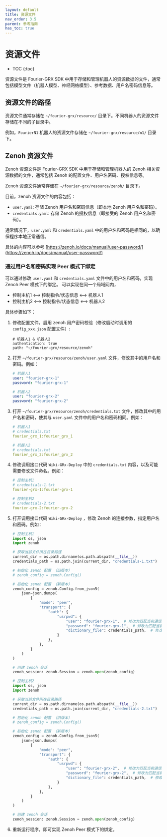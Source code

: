 ```yaml
---
layout: default
title: 资源文件
nav_order: 3.5
parent: 参考指南
has_toc: true
---
```


# 资源文件

* TOC
{:toc}

资源文件是 Fourier-GRX SDK 中用于存储和管理机器人的资源数据的文件，通常包括模型文件（机器人模型、神经网络模型）、参考数据、用户名密码信息等。

## 资源文件的路径

资源文件通常存储在 `~/fourier-grx/resource/` 目录下。不同机器人的资源文件存储在不同的子目录中。

例如，`FourierN1` 机器人的资源文件存储在 `~/fourier-grx/resource/n1/` 目录下。

## Zenoh 资源文件

Zenoh 资源文件是 Fourier-GRX SDK 中用于存储和管理机器人的 Zenoh 相关资源数据的文件，通常包括 Zenoh 的配置文件、用户名密码、授权信息等。

Zenoh 资源文件通常存储在 `~/fourier-grx/resource/zenoh/` 目录下。

目前，zenoh 资源文件的内容包括：
- `user.yaml`: 存储 Zenoh 用户名和密码信息（即本地 Zenoh 用户名和密码）。
- `credentials.yaml`: 存储 Zenoh 的授权信息（即接受的 Zenoh 用户名和密码）。

通常情况下，`user.yaml` 和 `credentials.yaml` 中的用户名和密码是相同的，以确保程序本地正常通信。

具体的内容可以参考 [https://zenoh.io/docs/manual/user-password/](https://zenoh.io/docs/manual/user-password/)

### 通过用户名和密码实现 Peer 模式下绑定

可以通过修改 `user.yaml` 和 `credentials.yaml` 文件中的用户名和密码，实现 Zenoh Peer 模式下的绑定。
可以实现在同一个局域网内，

- 控制主机1 <--> 控制指令/状态信息 <--> 机器人1
- 控制主机2 <--> 控制指令/状态信息 <--> 机器人2

具体步骤如下：

1. 修改配置文件，启用 zenoh 用户密码校验（修改启动时调用的 `config_xxx.json` 配置文件）:

    ```
    # 机器人1 & 机器人2
    authentication: true 
    path: "~/fourier-grx/resource/zenoh"
    ```

2. 打开 `~/fourier-grx/resource/zenoh/user.yaml` 文件，修改其中的用户名和密码。例如：

    ```yaml
    # 机器人1
    user: "fourier-grx-1"
    password: "fourier-grx-1"
    ```
    ```yaml
    # 机器人2
    user: "fourier-grx-2"
    password: "fourier-grx-2"
    ```

3. 打开 `~/fourier-grx/resource/zenoh/credentials.txt` 文件，修改其中的用户名和密码，使其与 `user.yaml` 文件中的用户名和密码相同。例如：

    ```yaml
    # 机器人1
    # credentials.txt
    fourier_grx_1:fourier_grx_1
    ```
    ```yaml
    # 机器人2
    # credentials.txt
    fourier_grx_2:fourier_grx_2
    ```

4. 修改调用接口代码 `Wiki-GRx-Deploy` 中的 `credentials.txt` 内容，以及可能需要修改文件命名。例如：

    ```yaml
    # 控制主机1
    # credentials-1.txt
    fourier-grx-1:fourier-grx-1
    ```
    ```yaml
    # 控制主机2
    # credentials-2.txt
    fourier-grx-2:fourier-grx-2
    ```

5. 打开调用接口代码 `Wiki-GRx-Deploy` ，修改 Zenoh 的连接参数，指定用户名和密码。例如：

    ```python
    # 控制主机1
    import os, json
    import zenoh
   
    # 获取当前文件所在目录路径
    current_dir = os.path.dirname(os.path.abspath(__file__))
    credentials_path = os.path.join(current_dir, "credentials-1.txt")

    # 初始化 zenoh 配置 （旧版本）
    # zenoh_config = zenoh.Config()

    # 初始化 zenoh 配置 （新版本）
    zenoh_config = zenoh.Config.from_json5(
        json=json.dumps(
            {
                "mode": "peer",
                "transport": {
                    "auth": {
                        "usrpwd": {
                            "user": "fourier-grx-1",  # 修改为匹配当前通信环境的 username
                            "password": "fourier-grx-1",  # 修改为匹配当前通信环境的 password
                            "dictionary_file": credentials_path,  # 修改为匹配目标 fourier-grx 的 credentials.txt 路径
                        }
                    },
                },
            }
        )
    )

    # 创建 zenoh 会话
    zenoh_session: zenoh.Session = zenoh.open(zenoh_config)
    ```

    ```python
    # 控制主机2
    import os, json
    import zenoh
   
    # 获取当前文件所在目录路径
    current_dir = os.path.dirname(os.path.abspath(__file__))
    credentials_path = os.path.join(current_dir, "credentials-2.txt")

    # 初始化 zenoh 配置 （旧版本）
    # zenoh_config = zenoh.Config()

    # 初始化 zenoh 配置 （新版本）
    zenoh_config = zenoh.Config.from_json5(
        json=json.dumps(
            {
                "mode": "peer",
                "transport": {
                    "auth": {
                        "usrpwd": {
                            "user": "fourier-grx-2",  # 修改为匹配当前通信环境的 username
                            "password": "fourier-grx-2",  # 修改为匹配当前通信环境的 password
                            "dictionary_file": credentials_path,  # 修改为匹配目标 fourier-grx 的 credentials.txt 路径
                        }
                    },
                },
            }
        )
    )

    # 创建 zenoh 会话
    zenoh_session: zenoh.Session = zenoh.open(zenoh_config)
    ```

6. 重新运行程序，即可实现 Zenoh Peer 模式下的绑定。